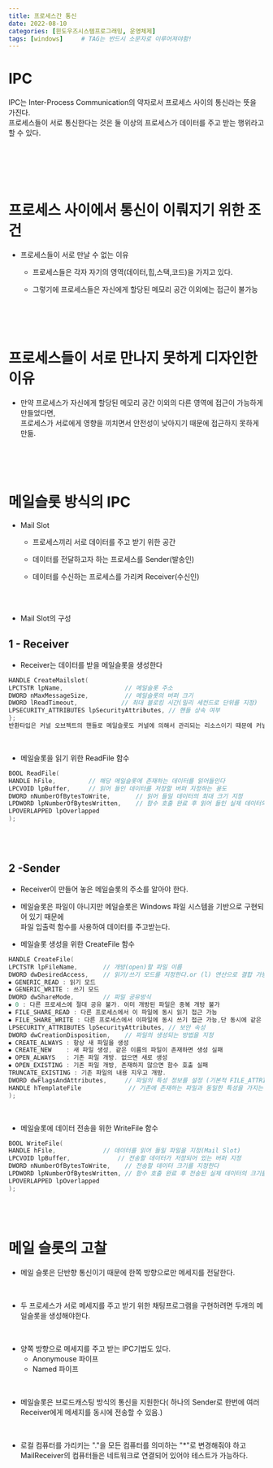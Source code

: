 ```yaml
---
title: 프로세스간 통신
date: 2022-08-10
categories: [윈도우즈시스템프로그래밍, 운영체제]
tags: [windows]		# TAG는 반드시 소문자로 이루어져야함!
---
```


IPC
============
IPC는 Inter-Process Communication의 약자로서 프로세스 사이의 통신라는 뜻을 가진다.  
프로세스들이 서로 통신한다는 것은 둘 이상의 프로세스가 데이터를 주고 받는 행위라고 할 수 있다.

<br><br><br><br>


프로세스 사이에서 통신이 이뤄지기 위한 조건
=======================
* 프로세스들이 서로 만날 수 없는 이유

  * 프로세스들은 각자 자기의 영역(데이터,힙,스택,코드)을 가지고 있다.

  * 그렇기에 프로세스들은 자신에게 할당된 메모리 공간 이외에는 접근이 불가능

<br><br><br>


프로세스들이 서로 만나지 못하게 디자인한 이유
====================================
* 만약 프로세스가 자신에게 할당된 메모리 공간 이외의 다른 영역에 접근이 가능하게 만들었다면,<br>   프로세스가 서로에게 영향을 끼치면서 안전성이 낮아지기 때문에 접근하지 못하게 만듦.

<br><br><br>



메일슬롯 방식의 IPC
==========================
* Mail Slot
  
  * 프로세스끼리 서로 데이터를 주고 받기 위한 공간
  
  * 데이터를 전달하고자 하는 프로세스를 Sender(발송인)
  
  * 데이터를 수신하는 프로세스를 가리켜 Receiver(수신인)

<br><br>

* Mail Slot의 구성

1 - Receiver
------------

  * Receiver는 데이터를 받을 메일슬롯을 생성한다

```c++
HANDLE CreateMailslot(
LPCTSTR lpName,                 // 메일슬롯 주소
DWORD nMaxMessageSize,          // 메일슬롯의 버퍼 크기
DWORD lReadTimeout,            // 최대 블로킹 시간(밀리 세컨드로 단위를 지정)
LPSECURITY_ATTRIBUTES lpSecurityAttributes, // 핸들 상속 여부
};
반환타입은 커널 오브젝트의 핸들로 메일슬롯도 커널에 의해서 관리되는 리소스이기 때문에 커널 오브젝트가 생성되고, 이 커널 오브젝트의 핸들이 반환됨
```

<br>

  *  메일슬롯을 읽기 위한 ReadFile 함수
  
```c++
BOOL ReadFile(
HANDLE hFile,         // 해당 메일슬롯에 존재하는 데이터를 읽어들인다
LPCVOID lpBuffer,     // 읽어 들인 데이터를 저장할 버퍼 지정하는 용도
DWORD nNumberOfBytesToWrite,       // 읽어 들일 데이터의 최대 크기 지정  
LPDWORD lpNumberOfBytesWritten,    // 함수 호출 완료 후 읽어 들인 실제 데이터의 크기를 바이트 단위로 얻기 위한 변수의 주소 지정
LPOVERLAPPED lpOverlapped          
);
```

<br><br>

2 -Sender
----------------------

  *  Receiver이 만들어 놓은 메일슬롯의 주소를 알아야 한다.
  
  *  메일슬롯은 파일이 아니지만 메일슬롯은 Windows 파일 시스템을 기반으로 구현되어 있기 때문에<br> 파일 입출력 함수를 사용하여 데이터를 주고받는다.
  
  * 메일슬롯 생성을 위한 CreateFile 함수

```c++
HANDLE CreateFile(
LPCTSTR lpFileName,       // 개방(open)할 파일 이름
DWORD dwDesiredAccess,    // 읽기/쓰기 모드를 지정한다.or (l) 연산으로 결합 가능하다.
⦁ GENERIC_READ : 읽기 모드
⦁ GENERIC_WRITE : 쓰기 모드
DWORD dwShareMode,        // 파일 공유방식 
⦁ 0 : 다른 프로세스에 절대 공유 불가. 이미 개방된 파일은 중복 개방 불가
⦁ FILE_SHARE_READ : 다른 프로세스에서 이 파일에 동시 읽기 접근 가능
⦁ FILE_SHARE_WRITE : 다른 프로세스에서 이파일에 동시 쓰기 접근 가능,단 동시에 같은 영역에 데이터를 쓰는 문제를 피해야 한다.
LPSECURITY_ATTRIBUTES lpSecurityAttributes, // 보안 속성
DWORD dwCreationDisposition,    // 파일의 생성되는 방법을 지정
⦁ CREATE_ALWAYS : 항상 새 파일을 생성
⦁ CREATE_NEW    : 새 파일 생성, 같은 이름의 파일이 존재하면 생성 실패
⦁ OPEN_ALWAYS   : 기존 파일 개방. 없으면 새로 생성
⦁ OPEN_EXISTING : 기존 파일 개방, 존재하지 않으면 함수 호출 실패
TRUNCATE_EXISTING : 기존 파일의 내용 지우고 개방.
DWORD dwFlagsAndAttributes,     // 파일의 특성 정보를 설정 (기본적 FILE_ATTRIBUTE_NORMAL 사용)
HANDLE hTemplateFile             // 기존에 존재하는 파일과 동일한 특성을 가지는 새 파일을 만들때 사용
);
```
<br>

  * 메일슬롯에 데이터 전송을 위한 WriteFile 함수

```c++
BOOL WriteFile(
HANDLE hFile,             // 데이터를 읽어 들일 파일을 지정(Mail Slot)
LPCVOID lpBuffer,             // 전송할 데이터가 저장되어 있는 버퍼 지정
DWORD nNumberOfBytesToWrite,    // 전송할 데이터 크기를 지정한다  
LPDWORD lpNumberOfBytesWritten, // 함수 호출 완료 후 전송된 실제 데이터의 크기를 바이트 단위로 얻기 위한 변수의 주소 지정
LPOVERLAPPED lpOverlapped        
);
```        

<br><br>

메일 슬롯의 고찰
====================
* 메일 슬롯은 단반향 통신이기 때문에 한쪽 방향으로만 메세지를 전달한다.

<br>

* 두 프로세스가 서로 메세지를 주고 받기 위한 채팅프로그램을 구현하려면 두개의 메일슬롯을 생성해야한다.

<br>

* 양쪽 방향으로 메세지를 주고 받는 IPC기법도 있다.
  * Anonymouse 파이프
  * Named 파이프

<br>

* 메일슬롯은 브로드캐스팅 방식의 통신을 지원한다( 하나의 Sender로 한번에 여러 Receiver에게 메세지를 동시에 전송할 수 있음.)

<br>

* 로컬 컴퓨터를 가리키는 "."을 모든 컴퓨터를 의미하는 "*"로 변경해줘야 하고 
  MailReceiver의 컴퓨터들은 네트워크로 연결되어 있어야 테스트가 가능하다.